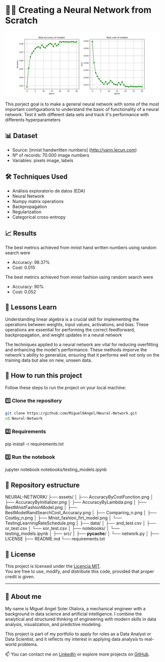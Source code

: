 # 🦾🤖 Creating a Neural Network from Scratch

![preview](./assets/BestModelRandSearchCost_Accuracy.png)

This porject goal is to make a general neural network with some of the most important configurations to understand the basic of functionality of a neural network. Test it with different data sets and track it's performance with differents hyperparameters

## 📊 Dataset

- Source: [mnist handwritten numbers] (http://yann.lecun.com)
- Nº of records: 70.000 image numbers
- Variables: pixels image, labels

## 🛠️ Techniques Used

- Análisis exploratorio de datos (EDA)
- Neural Network
- Numpy matrix operations
- Backpropagation
- Regularization
- Categorical cross-entropy

## 📈 Results

The best metrics achieved from mnist hand written numbers using random search were
- Accuracy: 98.37%
- Cost: 0.015

The best metrics achieved from mnist fashion using random search were
- Accuracy: 90%
- Cost: 0.052

## 🧠 Lessons Learn

Understanding linear algebra is a crucial skill for implementing the operations between weights, input values, activations, and bias. These operations are essential for performing the correct feedforward, backpropagation, and weight updates in a neural network

The techniques applied to a neural network are vital for reducing overfitting and enhancing the model's performance. These methods imporve the network's ability to generalize, ensuring that it performs well not only on the training data but alse on new, unseen data.

## 🚀 How to run this project

Follow these steps to run the project on your local machine:

### 1️⃣ Clone the repository
```bash
git clone https://github.com/Miguel9Angel/Neural-Network.git
cd Neural-Network
```

### 2️⃣ Requirements
pip install -r requirements.txt

### 3️⃣ Run the notebook
jupyter notebook notebooks/testing_models.ipynb

## 📁 Repository estructure
NEURAL-NETWORK/
├── assets/
│   ├── AccuracyByCostFunction.png
│   ├── AccuracyByInitializer.png
│   ├── AccuracyByLambda.png
│   ├── BestMnistFashionModel.png
│   ├── BestModelRandSearchCost_Accuracy.png
│   ├── Comparing_n.png
│   ├── Costby_n.png
│   ├── Mnist_fashion_firt_model.png
│   └── TestingLearningRateSchedule.png
│
├── data/
│   ├── and_test.csv
│   ├── or_test.csv
│   └── xor_test.csv
│
├── notebooks/
│   └── testing_models.ipynb
│
├── src/
│   ├── __pycache__/
│   └── network.py
│
├── LICENSE
├── README.md
└── requirements.txt

## 📜 License

This project is licensed under the [Licencia MIT](./LICENSE).  
You are free to use, modify, and distribute this code, provided that proper credit is given.

--------------------------------------------------------------------------------------

## 🙋 About me

My name is Miguel Angel Soler Otalora, a mechanical engineer with a background in data science and artificial intelligence. I combine the analytical and structured thinking of engineering with modern skills in data analysis, visualization, and predictive modeling.

This project is part of my portfolio to apply for roles as a Data Analyst or Data Scientist, and it reflects my interest in applying data analysis to real-world problems.

📫 You can contact me on [LinkedIn](https://linkedin.com/in/miguel-soler-ml) or explore more projects on [GitHub](https://github.com/Miguel9Angel).